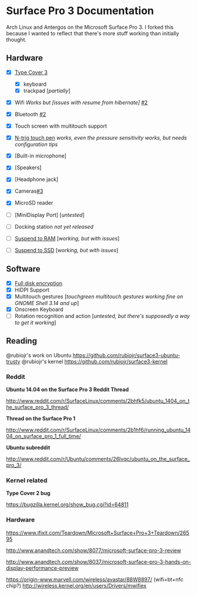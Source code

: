 # Surface Pro 3 Documentation

Arch Linux and Antergos on the Microsoft Surface Pro 3. I forked this because I wanted to reflect that there's more stuff working than initially thought.

## Hardware

* [x] [Type Cover 3][#1]
  * [x] keyboard
  * [x] trackpad [*partially*]
* [x] Wifi *Works but [issues with resume from hibernate]* [#2]
* [x] Bluetooth [#2]
* [x] Touch screen with multitouch support
* [x] [N-trig touch pen][#8] *works, even the pressure sensitivity works, but needs configuration tips*
* [x] [Built-in microphone]
* [x] [Speakers]
* [x] [Headphone jack]
* [x] Cameras[#3]
* [x] MicroSD reader
* [ ] [MiniDisplay Port] [*untested*]
* [ ] Docking station *not yet released*
* [ ] [Suspend to RAM][#2] [*working, but with issues*]
* [ ] [Suspend to SSD][#2] [*working, but with issues*]


## Software

* [x] [Full disk encryption][#7]
* [x] HiDPI Support
* [x] Multitouch gestures [*touchgreen multitouch gestures working fine on GNOME Shell 3.14 and up*]
* [x] Onscreen Keyboard
* [ ] Rotation recognition and action [*untested, but there's supposedly a way to get it working*]

[#1]: https://github.com/Vistaus/surface3-arch-antergoslinux/issues/1
[#2]: https://github.com/Vistaus/surface3-arch-antergoslinux/issues/2
[#3]: https://github.com/Vistaus/surface3-arch-antergoslinux/issues/3
[#4]: https://github.com/nuclearsandwich/surface3-archlinux/issues/4
[#5]: https://github.com/nuclearsandwich/surface3-archlinux/issues/5
[#6]: https://github.com/nuclearsandwich/surface3-archlinux/issues/6
[#7]: https://github.com/nuclearsandwich/surface3-archlinux/issues/7
[#8]: https://github.com/nuclearsandwich/surface3-archlinux/issues/8


## Reading

@rubiojr's work on Ubuntu https://github.com/rubiojr/surface3-ubuntu-trusty
@rubiojr's kernel https://github.com/rubiojr/surface3-kernel

### Reddit

**Ubuntu 14.04 on the Surface Pro 3 Reddit Thread**

http://www.reddit.com/r/SurfaceLinux/comments/2bhfk5/ubuntu_1404_on_the_surface_pro_3_thread/

**Thread on the Surface Pro 1**

http://www.reddit.com/r/SurfaceLinux/comments/2b1hf6/running_ubuntu_1404_on_surface_pro_1_full_time/

**Ubuntu subreddit**

http://www.reddit.com/r/Ubuntu/comments/26lvqc/ubuntu_on_the_surface_pro_3/

### Kernel related

**Type Cover 2 bug**

https://bugzilla.kernel.org/show_bug.cgi?id=64811

### Hardware

https://www.ifixit.com/Teardown/Microsoft+Surface+Pro+3+Teardown/26595

http://www.anandtech.com/show/8077/microsoft-surface-pro-3-review

http://www.anandtech.com/show/8037/microsoft-surface-pro-3-hands-on-display-performance-preview

https://origin-www.marvell.com/wireless/avastar/88W8897/ (wifi+bt+nfc chip?)
http://wireless.kernel.org/en/users/Drivers/mwifiex
